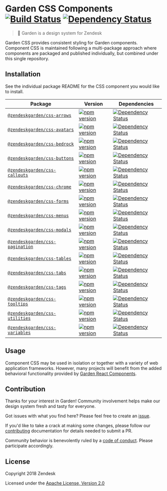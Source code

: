 # Garden CSS Components [![Build Status](https://img.shields.io/travis/zendeskgarden/css-components/master.svg?style=flat-square)](https://travis-ci.org/zendeskgarden/css-components) [![Dependency Status](https://img.shields.io/david/dev/zendeskgarden/css-components.svg?style=flat-square)](https://david-dm.org/zendeskgarden/css-components?type=dev)

> :seedling: Garden is a design system for Zendesk

Garden CSS provides consistent styling for Garden components. Component
CSS is maintained following a multi-package approach where components
are packaged and published individually, but combined under this single
repository.

## Installation

See the individual package README for the CSS component you would like
to install.

Package | Version | Dependencies
------- | ------- | ------------
[`@zendeskgarden/css-arrows`](packages/arrows) | [![npm version][arrows npm version]][arrows npm link] | [![Dependency Status][arrows dependency status]][arrows dependency link]
[`@zendeskgarden/css-avatars`](packages/avatars) | [![npm version][avatars npm version]][avatars npm link] | [![Dependency Status][avatars dependency status]][avatars dependency link]
[`@zendeskgarden/css-bedrock`](packages/bedrock) | [![npm version][bedrock npm version]][bedrock npm link] | [![Dependency Status][bedrock dependency status]][bedrock dependency link]
[`@zendeskgarden/css-buttons`](packages/buttons) | [![npm version][buttons npm version]][buttons npm link] | [![Dependency Status][buttons dependency status]][buttons dependency link]
[`@zendeskgarden/css-callouts`](packages/callouts) | [![npm version][callouts npm version]][callouts npm link] | [![Dependency Status][callouts dependency status]][callouts dependency link]
[`@zendeskgarden/css-chrome`](packages/chrome) | [![npm version][chrome npm version]][chrome npm link] | [![Dependency Status][chrome dependency status]][chrome dependency link]
[`@zendeskgarden/css-forms`](packages/forms) | [![npm version][forms npm version]][forms npm link] | [![Dependency Status][forms dependency status]][forms dependency link]
[`@zendeskgarden/css-menus`](packages/menus) | [![npm version][menus npm version]][menus npm link] | [![Dependency Status][menus dependency status]][menus dependency link]
[`@zendeskgarden/css-modals`](packages/modals) | [![npm version][modals npm version]][modals npm link] | [![Dependency Status][modals dependency status]][modals dependency link]
[`@zendeskgarden/css-pagination`](packages/pagination) | [![npm version][pagination npm version]][pagination npm link] | [![Dependency Status][pagination dependency status]][pagination dependency link]
[`@zendeskgarden/css-tables`](packages/tables) | [![npm version][tables npm version]][tables npm link] | [![Dependency Status][tables dependency status]][tables dependency link]
[`@zendeskgarden/css-tabs`](packages/tabs) | [![npm version][tabs npm version]][tabs npm link] | [![Dependency Status][tabs dependency status]][tabs dependency link]
[`@zendeskgarden/css-tags`](packages/tags) | [![npm version][tags npm version]][tags npm link] | [![Dependency Status][tags dependency status]][tags dependency link]
[`@zendeskgarden/css-tooltips`](packages/tooltips) | [![npm version][tooltips npm version]][tooltips npm link] | [![Dependency Status][tooltips dependency status]][tooltips dependency link]
[`@zendeskgarden/css-utilities`](packages/utilities) | [![npm version][utilities npm version]][utilities npm link] | [![Dependency Status][utilities dependency status]][utilities dependency link]
[`@zendeskgarden/css-variables`](packages/variables) | [![npm version][variables npm version]][variables npm link] | [![Dependency Status][variables dependency status]][variables dependency link]

[arrows npm version]: https://img.shields.io/npm/v/@zendeskgarden/css-arrows.svg?style=flat-square
[arrows npm link]: https://www.npmjs.com/package/@zendeskgarden/css-arrows
[arrows dependency status]: https://img.shields.io/david/zendeskgarden/css-components.svg?path=packages/arrows&style=flat-square
[arrows dependency link]: https://david-dm.org/zendeskgarden/css-components?path=packages/arrows
[avatars npm version]: https://img.shields.io/npm/v/@zendeskgarden/css-avatars.svg?style=flat-square
[avatars npm link]: https://www.npmjs.com/package/@zendeskgarden/css-avatars
[avatars dependency status]: https://img.shields.io/david/zendeskgarden/css-components.svg?path=packages/avatars&style=flat-square
[avatars dependency link]: https://david-dm.org/zendeskgarden/css-components?path=packages/avatars
[bedrock npm version]: https://img.shields.io/npm/v/@zendeskgarden/css-bedrock.svg?style=flat-square
[bedrock npm link]: https://www.npmjs.com/package/@zendeskgarden/css-bedrock
[bedrock dependency status]: https://img.shields.io/david/zendeskgarden/css-components.svg?path=packages/bedrock&style=flat-square
[bedrock dependency link]: https://david-dm.org/zendeskgarden/css-components?path=packages/bedrock
[buttons npm version]: https://img.shields.io/npm/v/@zendeskgarden/css-buttons.svg?style=flat-square
[buttons npm link]: https://www.npmjs.com/package/@zendeskgarden/css-buttons
[buttons dependency status]: https://img.shields.io/david/zendeskgarden/css-components.svg?path=packages/buttons&style=flat-square
[buttons dependency link]: https://david-dm.org/zendeskgarden/css-components?path=packages/buttons
[callouts npm version]: https://img.shields.io/npm/v/@zendeskgarden/css-callouts.svg?style=flat-square
[callouts npm link]: https://www.npmjs.com/package/@zendeskgarden/css-callouts
[callouts dependency status]: https://img.shields.io/david/zendeskgarden/css-components.svg?path=packages/callouts&style=flat-square
[callouts dependency link]: https://david-dm.org/zendeskgarden/css-components?path=packages/callouts
[chrome npm version]: https://img.shields.io/npm/v/@zendeskgarden/css-chrome.svg?style=flat-square
[chrome npm link]: https://www.npmjs.com/package/@zendeskgarden/css-chrome
[chrome dependency status]: https://img.shields.io/david/zendeskgarden/css-components.svg?path=packages/chrome&style=flat-square
[chrome dependency link]: https://david-dm.org/zendeskgarden/css-components?path=packages/chrome
[forms npm version]: https://img.shields.io/npm/v/@zendeskgarden/css-forms.svg?style=flat-square
[forms npm link]: https://www.npmjs.com/package/@zendeskgarden/css-forms
[forms dependency status]: https://img.shields.io/david/zendeskgarden/css-components.svg?path=packages/forms&style=flat-square
[forms dependency link]: https://david-dm.org/zendeskgarden/css-components?path=packages/forms
[menus npm version]: https://img.shields.io/npm/v/@zendeskgarden/css-menus.svg?style=flat-square
[menus npm link]: https://www.npmjs.com/package/@zendeskgarden/css-menus
[menus dependency status]: https://img.shields.io/david/zendeskgarden/css-components.svg?path=packages/menus&style=flat-square
[menus dependency link]: https://david-dm.org/zendeskgarden/css-components?path=packages/menus
[modals npm version]: https://img.shields.io/npm/v/@zendeskgarden/css-modals.svg?style=flat-square
[modals npm link]: https://www.npmjs.com/package/@zendeskgarden/css-modals
[modals dependency status]: https://img.shields.io/david/zendeskgarden/css-components.svg?path=packages/modals&style=flat-square
[modals dependency link]: https://david-dm.org/zendeskgarden/css-components?path=packages/modals
[pagination npm version]: https://img.shields.io/npm/v/@zendeskgarden/css-pagination.svg?style=flat-square
[pagination npm link]: https://www.npmjs.com/package/@zendeskgarden/css-pagination
[pagination dependency status]: https://img.shields.io/david/zendeskgarden/css-components.svg?path=packages/pagination&style=flat-square
[pagination dependency link]: https://david-dm.org/zendeskgarden/css-components?path=packages/pagination
[tables npm version]: https://img.shields.io/npm/v/@zendeskgarden/css-tables.svg?style=flat-square
[tables npm link]: https://www.npmjs.com/package/@zendeskgarden/css-tables
[tables dependency status]: https://img.shields.io/david/zendeskgarden/css-components.svg?path=packages/tables&style=flat-square
[tables dependency link]: https://david-dm.org/zendeskgarden/css-components?path=packages/tables
[tabs npm version]: https://img.shields.io/npm/v/@zendeskgarden/css-tabs.svg?style=flat-square
[tabs npm link]: https://www.npmjs.com/package/@zendeskgarden/css-tabs
[tabs dependency status]: https://img.shields.io/david/zendeskgarden/css-components.svg?path=packages/tabs&style=flat-square
[tabs dependency link]: https://david-dm.org/zendeskgarden/css-components?path=packages/tabs
[tags npm version]: https://img.shields.io/npm/v/@zendeskgarden/css-tags.svg?style=flat-square
[tags npm link]: https://www.npmjs.com/package/@zendeskgarden/css-tags
[tags dependency status]: https://img.shields.io/david/zendeskgarden/css-components.svg?path=packages/tags&style=flat-square
[tags dependency link]: https://david-dm.org/zendeskgarden/css-components?path=packages/tags
[tooltips npm version]: https://img.shields.io/npm/v/@zendeskgarden/css-tooltips.svg?style=flat-square
[tooltips npm link]: https://www.npmjs.com/package/@zendeskgarden/css-tooltips
[tooltips dependency status]: https://img.shields.io/david/zendeskgarden/css-components.svg?path=packages/tooltips&style=flat-square
[tooltips dependency link]: https://david-dm.org/zendeskgarden/css-components?path=packages/tooltips
[utilities npm version]: https://img.shields.io/npm/v/@zendeskgarden/css-utilities.svg?style=flat-square
[utilities npm link]: https://www.npmjs.com/package/@zendeskgarden/css-utilities
[utilities dependency status]: https://img.shields.io/david/zendeskgarden/css-components.svg?path=packages/utilities&style=flat-square
[utilities dependency link]: https://david-dm.org/zendeskgarden/css-components?path=packages/utilities
[variables npm version]: https://img.shields.io/npm/v/@zendeskgarden/css-variables.svg?style=flat-square
[variables npm link]: https://www.npmjs.com/package/@zendeskgarden/css-variables
[variables dependency status]: https://img.shields.io/david/zendeskgarden/css-components.svg?path=packages/variables&style=flat-square
[variables dependency link]: https://david-dm.org/zendeskgarden/css-components?path=packages/variables

## Usage

Component CSS may be used in isolation or together with a variety of web
application frameworks. However, many projects will benefit from the
added behavioral functionality provided by [Garden React
Components](https://github.com/zendeskgarden/react-components).

## Contribution

Thanks for your interest in Garden! Community involvement helps make our
design system fresh and tasty for everyone.

Got issues with what you find here? Please feel free to create an
[issue](https://github.com/zendeskgarden/css-components/issues/new).

If you'd like to take a crack at making some changes, please follow our
[contributing](.github/CONTRIBUTING.md) documentation for details
needed to submit a PR.

Community behavior is benevolently ruled by a [code of
conduct](.github/CODE_OF_CONDUCT.md). Please participate accordingly.

## License

Copyright 2018 Zendesk

Licensed under the [Apache License, Version 2.0](LICENSE.md)
